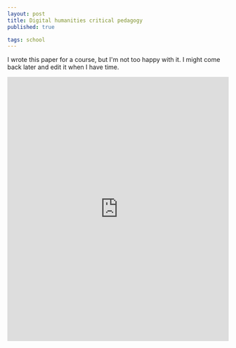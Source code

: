 ```yaml
---
layout: post
title: Digital humanities critical pedagogy
published: true

tags: school
---
```

I wrote this paper for a course, but I'm not too happy with it. I might come back later and edit it when I have time.

<iframe src="https://onedrive.live.com/embed?cid=AE0E1D832FB8F14F&resid=AE0E1D832FB8F14F%21606&authkey=AGIekgv9Oxlova0&em=2" width='100%' height='600px' frameborder="0" scrolling="no"></iframe>